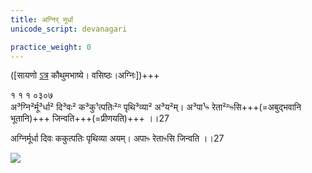 ```yaml
---
title: अग्निर् मूर्धा
unicode_script: devanagari

practice_weight: 0
---
```



([सायणो [ऽत्र](https://archive.org/details/SamaVedaSanhitaWithSayanabhashyaVolume1SatyavrataSamasrami1874bis_201804/page/n171) कौथुमभाष्ये। वसिष्ठः।अग्निः])+++

१ १ १ ०३०७  
अ³ग्नि²र्मू³र्धा² दि³वः² क³कु¹त्पतिः²ᴿ पृथि³व्या² अ³य²म्। अ³पा¹ᳱ रेता²ᴿᳱसि+++(=अबुद्भवानि भूतानि)+++ जिन्वति+++(=प्रीणयति)+++ ।।27

अग्निर्मूर्धा दिवः ककुत्पतिः पृथिव्या अयम्। अपाᳱ रेताᳱसि जिन्वति ।।27

![](../../images/agni-giving-abhaya-to-Rtvik-or-yajamAna.png)